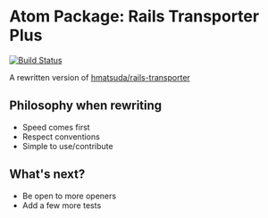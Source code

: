 # Atom Package: Rails Transporter Plus

[![Build Status](https://travis-ci.org/aidistan/atom-rails-transporter-plus.svg?branch=master)](https://travis-ci.org/aidistan/atom-rails-transporter-plus)

A rewritten version of [hmatsuda/rails-transporter](https://github.com/hmatsuda/rails-transporter)

## Philosophy when rewriting

- Speed comes first
- Respect conventions
- Simple to use/contribute

## What's next?

- Be open to more openers
- Add a few more tests
